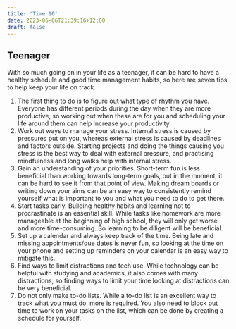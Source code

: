 ```yaml
---
title: 'Time 10'
date: 2023-06-06T21:39:16+12:00
draft: false
---
```


## Teenager

With so much going on in your life as a teenager, it can be hard to have a healthy schedule and good time management habits, so here are seven tips to help keep your life on track.

1. The first thing to do is to figure out what type of rhythm you have. Everyone has different periods during the day when they are more productive, so working out when these are for you and scheduling your life around them can help increase your productivity.
1. Work out ways to manage your stress. Internal stress is caused by pressures put on you, whereas external stress is caused by deadlines and factors outside. Starting projects and doing the things causing you stress is the best way to deal with external pressure, and practising mindfulness and long walks help with internal stress.
1. Gain an understanding of your priorities. Short-term fun is less beneficial than working towards long-term goals, but in the moment, it can be hard to see it from that point of view. Making dream boards or writing down your aims can be an easy way to consistently remind yourself what is important to you and what you need to do to get there.
1. Start tasks early. Building healthy habits and learning not to procrastinate is an essential skill. While tasks like homework are more manageable at the beginning of high school, they will only get worse and more time-consuming. So learning to be diligent will be beneficial.
1. Set up a calendar and always keep track of the time. Being late and missing appointments/due dates is never fun, so looking at the time on your phone and setting up reminders on your calendar is an easy way to mitigate this.
1. Find ways to limit distractions and tech use. While technology can be helpful with studying and academics, it also comes with many distractions, so finding ways to limit your time looking at distractions can be very beneficial.
1. Do not only make to-do lists. While a to-do list is an excellent way to track what you must do, more is required. You also need to block out time to work on your tasks on the list, which can be done by creating a schedule for yourself.
